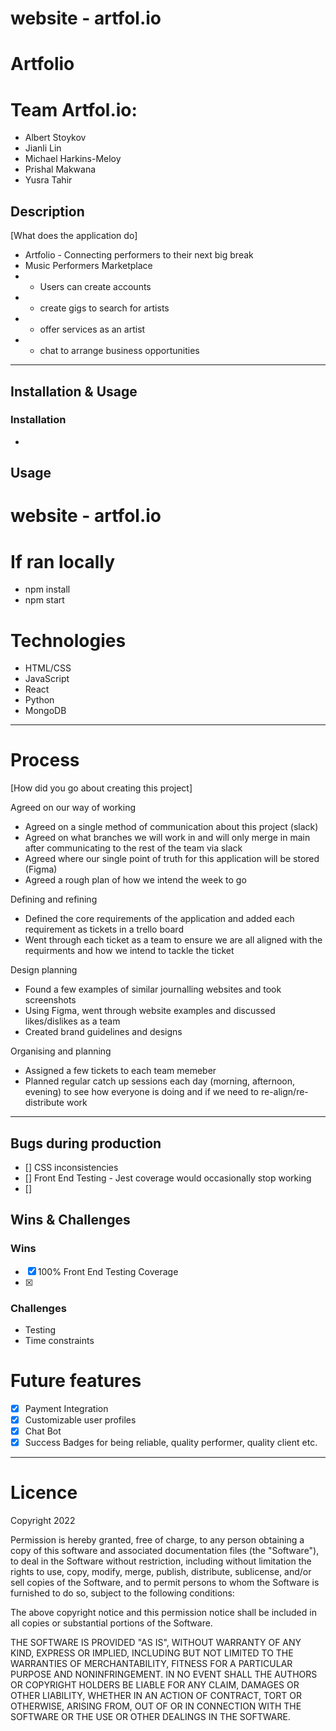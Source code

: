 
# website - artfol.io
# Artfolio
# Team Artfol.io:
- Albert Stoykov
- Jianli Lin
- Michael Harkins-Meloy
- Prishal Makwana
- Yusra Tahir 

## Description 
[What does the application do]
  * Artfolio - Connecting performers to their next big break 
  * Music Performers Marketplace
  * - Users can create accounts 
  * - create gigs to search for artists
  * - offer services as an artist
  * - chat to arrange business opportunities 

---

## Installation & Usage

### Installation

- 

## Usage
# website - artfol.io
# If ran locally
- npm install
- npm start

# Technologies 

- HTML/CSS
- JavaScript
- React 
- Python
- MongoDB 
---

# Process

[How did you go about creating this project]

Agreed on our way of working 
- Agreed on a single method of communication about this project (slack)
- Agreed on what branches we will work in and will only merge in main after communicating to the rest of the team via slack 
- Agreed where our single point of truth for this application will be stored (Figma) 
- Agreed a rough plan of how we intend the week to go 

Defining and refining  
- Defined the core requirements of the application and added each requirement as tickets in a trello board  
- Went through each ticket as a team to ensure we are all aligned with the requirments and how we intend to tackle the ticket 

Design planning 
- Found a few examples of similar journalling websites and took screenshots
- Using Figma, went through website examples and discussed likes/dislikes as a team
- Created brand guidelines and designs

Organising and planning 
- Assigned a few tickets to each team memeber 
- Planned regular catch up sessions each day (morning, afternoon, evening) to see how everyone is doing and if we need to re-align/re-distribute work 

---

## Bugs during production
- [] CSS inconsistencies
- [] Front End Testing - Jest coverage would occasionally stop working
- []

## Wins & Challenges

### Wins

- [x] 100% Front End Testing Coverage 
- [x] 

### Challenges

- Testing
- Time constraints

# Future features 

- [x] Payment Integration
- [x] Customizable user profiles 
- [x] Chat Bot
- [x] Success Badges for being reliable, quality performer, quality client etc.

---

# Licence  

Copyright 2022

Permission is hereby granted, free of charge, to any person obtaining a copy of this software and associated documentation files (the "Software"), to deal in the Software without restriction, including without limitation the rights to use, copy, modify, merge, publish, distribute, sublicense, and/or sell copies of the Software, and to permit persons to whom the Software is furnished to do so, subject to the following conditions:

The above copyright notice and this permission notice shall be included in all copies or substantial portions of the Software.

THE SOFTWARE IS PROVIDED "AS IS", WITHOUT WARRANTY OF ANY KIND, EXPRESS OR IMPLIED, INCLUDING BUT NOT LIMITED TO THE WARRANTIES OF MERCHANTABILITY, FITNESS FOR A PARTICULAR PURPOSE AND NONINFRINGEMENT. IN NO EVENT SHALL THE AUTHORS OR COPYRIGHT HOLDERS BE LIABLE FOR ANY CLAIM, DAMAGES OR OTHER LIABILITY, WHETHER IN AN ACTION OF CONTRACT, TORT OR OTHERWISE, ARISING FROM, OUT OF OR IN CONNECTION WITH THE SOFTWARE OR THE USE OR OTHER DEALINGS IN THE SOFTWARE.
